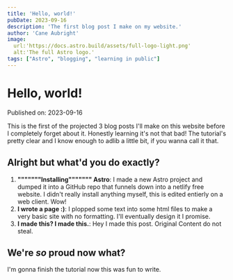 ```yaml
---
title: 'Hello, world!'
pubDate: 2023-09-16
description: 'The first blog post I make on my website.'
author: 'Cane Aubright'
image:
  url:'https://docs.astro.build/assets/full-logo-light.png'
  alt:'The full Astro logo.'
tags: ["Astro", "blogging", "learning in public"]
---
```


# Hello, world!

Published on: 2023-09-16

This is the first of the projected 3 blog posts I'll make on this website before I completely forget about it. Honestly learning it's not that bad! The tutorial's pretty clear and I know enough to adlib a little bit, if you wanna call it that.

## Alright but what'd you do exactly?

1. **"""""""Installing""""""" Astro**: I made a new Astro project and dumped it into a GitHub repo that funnels down into a netlify free website. I didn't really install anything myself, this is edited entierly on a web client. Wow!
2. **I wrote a page :)**: I plopped some text into some html files to make a very basic site with no formatting. I'll eventually design it I promise.
3. **I made this? I made this.**: Hey I made this post. Original Content do not steal.

## We're _so_ proud now what?

I'm gonna finish the tutorial now this was fun to write.

